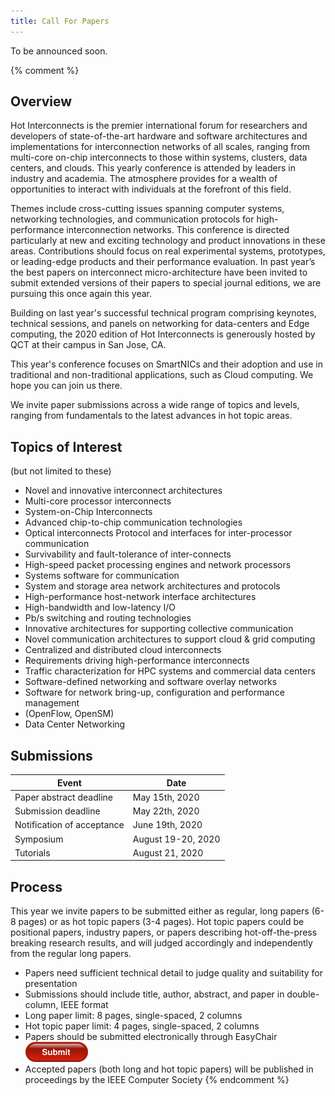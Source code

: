 ```yaml
---
title: Call For Papers
---
```


To be announced soon.

{% comment %}
## Overview

Hot Interconnects is the premier international forum for researchers and developers of state-of-the-art hardware and software architectures and implementations for interconnection networks of all scales, ranging from multi-core on-chip interconnects to those within systems, clusters, data centers, and clouds.  This yearly conference is attended by leaders in industry and academia. The atmosphere provides for a wealth of opportunities to interact with individuals at the forefront of this field.

Themes include cross-cutting issues spanning computer systems, networking technologies, and communication protocols for high-performance interconnection networks. This conference is directed particularly at new and exciting technology and product innovations in these areas.  Contributions should focus on real experimental systems, prototypes, or leading-edge products and their performance evaluation. In past year’s the best papers on interconnect micro-architecture have been invited to submit extended versions of their papers to special journal editions, we are pursuing this once again this year.

Building on last year's successful technical program comprising keynotes, technical sessions, and panels on networking for data-centers and Edge computing, the 2020 edition of Hot Interconnects is generously hosted by QCT at their campus in San Jose, CA.

This year's conference focuses on SmartNICs and their adoption and use in traditional and non-traditional applications, such as Cloud computing. We hope you can join us there.

We invite paper submissions across a wide range of topics and levels, ranging from fundamentals to the latest advances in hot topic areas.

## Topics of Interest

(but not limited to these)

* Novel and innovative interconnect architectures
* Multi-core processor interconnects
* System-on-Chip Interconnects
* Advanced chip-to-chip communication technologies
* Optical interconnects Protocol and interfaces for inter-processor communication
* Survivability and fault-tolerance of inter-connects
* High-speed packet processing engines and network processors
* Systems software for communication
* System and storage area network architectures and protocols
* High-performance host-network interface architectures
* High-bandwidth and low-latency I/O
* Pb/s switching and routing technologies
* Innovative architectures for supporting collective communication
* Novel communication architectures to support cloud & grid computing
* Centralized and distributed cloud interconnects
* Requirements driving high-performance interconnects
* Traffic characterization for HPC systems and commercial data centers
* Software-defined networking and software overlay networks
* Software for network bring-up, configuration and performance management
* (OpenFlow, OpenSM)
* Data Center Networking

## Submissions

| Event                      | Date               |
| -------------------------- | ------------------ |
| Paper abstract deadline    | May 15th, 2020      |
| Submission deadline        | May 22th, 2020     |
| Notification of acceptance | June 19th, 2020    |
| Symposium                  | August 19-20, 2020 |
| Tutorials                  | August 21, 2020    |


## Process

This year we invite papers to be submitted either as regular, long papers (6-8 pages) or as hot topic papers (3-4 pages). Hot topic papers could be positional papers, industry papers, or papers describing hot-off-the-press breaking research results, and will judged accordingly and independently from the regular long papers.

* Papers need sufficient technical detail to judge quality and suitability for presentation
* Submissions should include title, author, abstract, and paper in double-column, IEEE format
* Long paper limit: 8 pages, single-spaced, 2 columns
* Hot topic paper limit: 4 pages, single-spaced, 2 columns
* Papers should be submitted electronically through EasyChair [![Submit Paper](img/red-submit-button-md.png)](https://easychair.org/my/conference?conf=hoti27#)
* Accepted papers (both long and hot topic papers) will be published in proceedings by the IEEE Computer Society
{% endcomment %}
